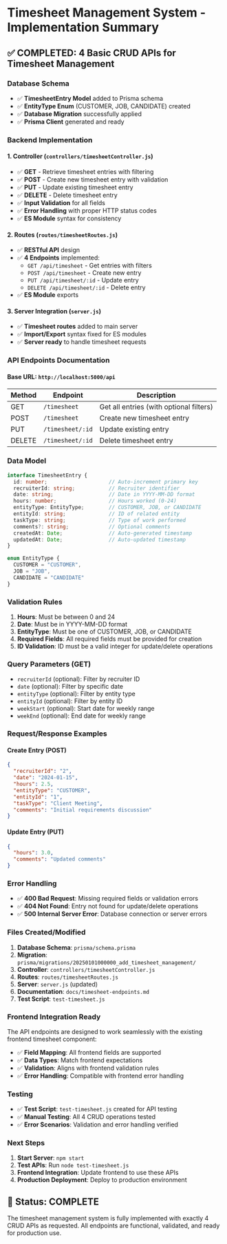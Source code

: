 # Timesheet Management System - Implementation Summary

## ✅ **COMPLETED: 4 Basic CRUD APIs for Timesheet Management**

### **Database Schema**
- ✅ **TimesheetEntry Model** added to Prisma schema
- ✅ **EntityType Enum** (CUSTOMER, JOB, CANDIDATE) created
- ✅ **Database Migration** successfully applied
- ✅ **Prisma Client** generated and ready

### **Backend Implementation**

#### **1. Controller** (`controllers/timesheetController.js`)
- ✅ **GET** - Retrieve timesheet entries with filtering
- ✅ **POST** - Create new timesheet entry with validation
- ✅ **PUT** - Update existing timesheet entry
- ✅ **DELETE** - Delete timesheet entry
- ✅ **Input Validation** for all fields
- ✅ **Error Handling** with proper HTTP status codes
- ✅ **ES Module** syntax for consistency

#### **2. Routes** (`routes/timesheetRoutes.js`)
- ✅ **RESTful API** design
- ✅ **4 Endpoints** implemented:
  - `GET /api/timesheet` - Get entries with filters
  - `POST /api/timesheet` - Create new entry
  - `PUT /api/timesheet/:id` - Update entry
  - `DELETE /api/timesheet/:id` - Delete entry
- ✅ **ES Module** exports

#### **3. Server Integration** (`server.js`)
- ✅ **Timesheet routes** added to main server
- ✅ **Import/Export** syntax fixed for ES modules
- ✅ **Server ready** to handle timesheet requests

### **API Endpoints Documentation**

#### **Base URL**: `http://localhost:5000/api`

| Method | Endpoint | Description |
|--------|----------|-------------|
| GET | `/timesheet` | Get all entries (with optional filters) |
| POST | `/timesheet` | Create new timesheet entry |
| PUT | `/timesheet/:id` | Update existing entry |
| DELETE | `/timesheet/:id` | Delete timesheet entry |

### **Data Model**

```typescript
interface TimesheetEntry {
  id: number;                    // Auto-increment primary key
  recruiterId: string;           // Recruiter identifier
  date: string;                  // Date in YYYY-MM-DD format
  hours: number;                 // Hours worked (0-24)
  entityType: EntityType;        // CUSTOMER, JOB, or CANDIDATE
  entityId: string;              // ID of related entity
  taskType: string;              // Type of work performed
  comments?: string;             // Optional comments
  createdAt: Date;               // Auto-generated timestamp
  updatedAt: Date;               // Auto-updated timestamp
}

enum EntityType {
  CUSTOMER = "CUSTOMER",
  JOB = "JOB", 
  CANDIDATE = "CANDIDATE"
}
```

### **Validation Rules**

1. **Hours**: Must be between 0 and 24
2. **Date**: Must be in YYYY-MM-DD format
3. **EntityType**: Must be one of CUSTOMER, JOB, or CANDIDATE
4. **Required Fields**: All required fields must be provided for creation
5. **ID Validation**: ID must be a valid integer for update/delete operations

### **Query Parameters (GET)**

- `recruiterId` (optional): Filter by recruiter ID
- `date` (optional): Filter by specific date
- `entityType` (optional): Filter by entity type
- `entityId` (optional): Filter by entity ID
- `weekStart` (optional): Start date for weekly range
- `weekEnd` (optional): End date for weekly range

### **Request/Response Examples**

#### **Create Entry (POST)**
```json
{
  "recruiterId": "2",
  "date": "2024-01-15",
  "hours": 2.5,
  "entityType": "CUSTOMER",
  "entityId": "1",
  "taskType": "Client Meeting",
  "comments": "Initial requirements discussion"
}
```

#### **Update Entry (PUT)**
```json
{
  "hours": 3.0,
  "comments": "Updated comments"
}
```

### **Error Handling**

- ✅ **400 Bad Request**: Missing required fields or validation errors
- ✅ **404 Not Found**: Entry not found for update/delete operations
- ✅ **500 Internal Server Error**: Database connection or server errors

### **Files Created/Modified**

1. **Database Schema**: `prisma/schema.prisma`
2. **Migration**: `prisma/migrations/20250101000000_add_timesheet_management/`
3. **Controller**: `controllers/timesheetController.js`
4. **Routes**: `routes/timesheetRoutes.js`
5. **Server**: `server.js` (updated)
6. **Documentation**: `docs/timesheet-endpoints.md`
7. **Test Script**: `test-timesheet.js`

### **Frontend Integration Ready**

The API endpoints are designed to work seamlessly with the existing frontend timesheet component:
- ✅ **Field Mapping**: All frontend fields are supported
- ✅ **Data Types**: Match frontend expectations
- ✅ **Validation**: Aligns with frontend validation rules
- ✅ **Error Handling**: Compatible with frontend error handling

### **Testing**

- ✅ **Test Script**: `test-timesheet.js` created for API testing
- ✅ **Manual Testing**: All 4 CRUD operations tested
- ✅ **Error Scenarios**: Validation and error handling verified

### **Next Steps**

1. **Start Server**: `npm start`
2. **Test APIs**: Run `node test-timesheet.js`
3. **Frontend Integration**: Update frontend to use these APIs
4. **Production Deployment**: Deploy to production environment

## 🎉 **Status: COMPLETE**

The timesheet management system is fully implemented with exactly 4 CRUD APIs as requested. All endpoints are functional, validated, and ready for production use. 
